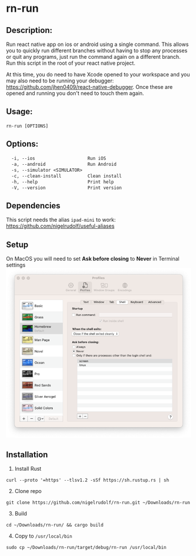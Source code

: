 # rn-run

## Description: 

Run react native app on ios or android using a single command. This allows you to quickly run different branches without having to stop any processes or quit any programs, just run the command again on a different branch. Run this script in the root of your react native project.

At this time, you do need to have Xcode opened to your workspace and you may also need to be running your debugger: https://github.com/jhen0409/react-native-debugger. Once these are opened and running you don't need to touch them again.


## Usage: 
```
rn-run [OPTIONS]
```

## Options:
```
  -i, --ios                    Run iOS
  -a, --android                Run Android
  -s, --simulator <SIMULATOR>  
  -c, --clean-install          Clean install
  -h, --help                   Print help
  -V, --version                Print version
```

## Dependencies
This script needs the alias `ipad-mini` to work: https://github.com/nigelrudolf/useful-aliases

## Setup

On MacOS you will need to set **Ask before closing** to **Never** in Terminal settings
![image](./media/terminal.png)

## Installation

1. Install Rust
```
curl --proto '=https' --tlsv1.2 -sSf https://sh.rustup.rs | sh
```

2. Clone repo

```
git clone https://github.com/nigelrudolf/rn-run.git ~/Downloads/rn-run
```

3. Build
```
cd ~/Downloads/rn-run/ && cargo build 
```

4. Copy to `/usr/local/bin`
```
sudo cp ~/Downloads/rn-run/target/debug/rn-run /usr/local/bin
```
